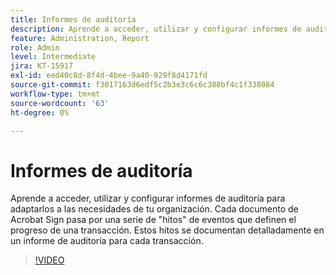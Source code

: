 ```yaml
---
title: Informes de auditoría
description: Aprende a acceder, utilizar y configurar informes de auditoría para adaptarlos a las necesidades de tu organización
feature: Administration, Report
role: Admin
level: Intermediate
jira: KT-15917
exl-id: eed40c8d-8f4d-4bee-9a40-929f8d4171fd
source-git-commit: f3017163d6edf5c2b3e3c6c6c388bf4c1f338084
workflow-type: tm+mt
source-wordcount: '63'
ht-degree: 0%

---
```


# Informes de auditoría

Aprende a acceder, utilizar y configurar informes de auditoría para adaptarlos a las necesidades de tu organización. Cada documento de Acrobat Sign pasa por una serie de &quot;hitos&quot; de eventos que definen el progreso de una transacción. Estos hitos se documentan detalladamente en un informe de auditoría para cada transacción.

>[!VIDEO](https://video.tv.adobe.com/v/3432661?quality=12&learn=on&hidetitle=true)
